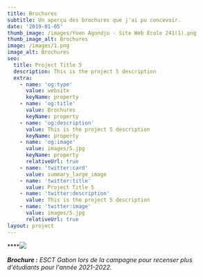 ```yaml
---
title: Brochures
subtitle: Un aperçu des brochures que j'ai pu concevoir.
date: '2019-01-05'
thumb_image: /images/Yoen Agondjo - Site Web Ecole 241(1).png
thumb_image_alt: Brochures
image: /images/1.png
image_alt: Brochures
seo:
  title: Project Title 5
  description: This is the project 5 description
  extra:
    - name: 'og:type'
      value: website
      keyName: property
    - name: 'og:title'
      value: Brochures
      keyName: property
    - name: 'og:description'
      value: This is the project 5 description
      keyName: property
    - name: 'og:image'
      value: images/5.jpg
      keyName: property
      relativeUrl: true
    - name: 'twitter:card'
      value: summary_large_image
    - name: 'twitter:title'
      value: Project Title 5
    - name: 'twitter:description'
      value: This is the project 5 description
    - name: 'twitter:image'
      value: images/5.jpg
      relativeUrl: true
layout: project
---
```

****![](/images/Brochure%20ESCT%20Gabon%20-%20Fiche%201.png)

***Brochure :*** *ESCT Gabon lors de la campagne pour recenser plus d'étudiants pour l'année 2021-2022.*
